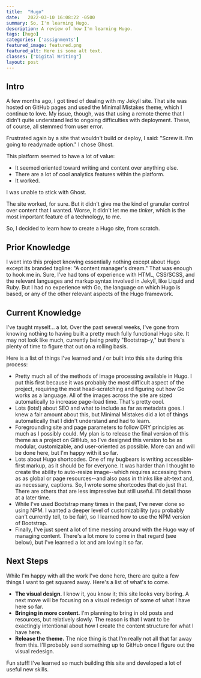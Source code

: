 ```yaml
---
title:  "Hugo"
date:   2022-03-10 16:08:22 -0500
summary: So, I'm learning Hugo.
description: A review of how I'm learning Hugo.
tags: [hugo]
categories: ['assignments']
featured_image: featured.png
featured_alt: Here is some alt text.
classes: ["Digital Writing"]
layout: post
---
```


## Intro

A few months ago, I got tired of dealing with my Jekyll site. That site was hosted on GitHub pages and used the Minimal Mistakes theme, which I continue to love. My issue, though, was that using a remote theme that I didn't quite understand led to ongoing difficulties with deployment. These, of course, all stemmed from user error.

Frustrated again by a site that wouldn't build or deploy, I said: "Screw it. I'm going to readymade option." I chose Ghost.

This platform seemed to have a lot of value:

- It seemed oriented toward writing and content over anything else.
- There are a lot of cool analytics features within the platform.
- It worked.

I was unable to stick with Ghost.

The site worked, for sure. But it didn't give me the kind of granular control over content that I wanted. Worse, it didn't let me me *tinker*, which is the most important feature of a technology, to me.

So, I decided to learn how to create a Hugo site, from scratch.

## Prior Knowledge

I went into this project knowing essentially nothing except about Hugo except its branded tagline: "A content manager's dream." That was enough to hook me in. Sure, I've had tons of experience with HTML, CSS/SCSS, and the relevant languages and markup syntax involved in Jekyll, like Liquid and Ruby. But I had no experience with Go, the language on which Hugo is based, or any of the other relevant aspects of the Hugo framework.

## Current Knowledge

I've taught myself... a lot. Over the past several weeks, I've gone from knowing nothing to having built a pretty much fully functional Hugo site. It may not look like much, currently being pretty "Bootstrap-y," but there's plenty of time to figure that out on a rolling basis.

Here is a list of things I've learned and / or built into this site during this process:

- Pretty much all of the methods of image processing available in Hugo. I put this first because it was probably the most difficult aspect of the project, requiring the most head-scratching and figuring out how Go works as a language. All of the images across the site are sized automatically to increase page-load time. That's pretty cool.
- Lots (lots!) about SEO and what to include as far as metadata goes. I knew a fair amount about this, but Minimal Mistakes did a lot of things automatically that I didn't understand and had to learn.
- Foregrounding site and page parameters to follow DRY principles as much as I possibly could. My plan is to release the final version of this theme as a project on GitHub, so I've designed this version to be as modular, customizable, and user-oriented as possible. More can and will be done here, but I'm happy with it so far.
- Lots about Hugo shortcodes. One of my bugbears is writing accessible-first markup, as it should be for everyone. It was harder than I thought to create the ability to auto-resize image--which requires accessing them as as global or page resources--and also pass in thinks like alt-text and, as necessary, captions. So, I wrote some shortcodes that do just that. There are others that are less impressive but still useful. I'll detail those at a later time.
- While I've used Bootstrap many times in the past, I've never done so using NPM. I wanted a deeper level of customizability (you probably can't currently tell, to be fair), so I learned how to use the NPM version of Bootstrap.
- Finally, I've just spent a lot of time messing around with the Hugo way of managing content. There's a lot more to come in that regard (see below), but I've learned a lot and am loving it so far.

## Next Steps

While I'm happy with all the work I've done here, there are quite a few things I want to get squared away. Here's a list of what's to come.

- **The visual design.** I know it, you know it; this site looks very boring. A next move will be focusing on a visual redesign of some of what I have here so far.
- **Bringing in more content.** I'm planning to bring in old posts and resources, but relatively slowly. The reason is that I want to be exactingly intentional about how I create the content structure for what I have here.
- **Release the theme.** The nice thing is that I'm really not all that far away from this. I'll probably send something up to GitHub once I figure out the visual redesign.

Fun stuff! I've learned so much building this site and developed a lot of useful new skills.
